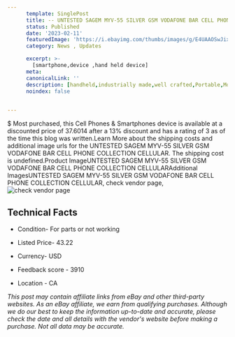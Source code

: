 ```yaml
---
      template: SinglePost
      title: -- UNTESTED SAGEM MYV-55 SILVER GSM VODAFONE BAR CELL PHONE COLLECTION CELLULAR
      status: Published
      date: '2023-02-11'
      featuredImage: 'https://i.ebayimg.com/thumbs/images/g/E4UAAOSwJixc7rcH/s-l225.jpg'
      category: News , Updates

      excerpt: >-
        [smartphone,device ,hand held device]
      meta:
      canonicalLink: ''
      description: [handheld,industrially made,well crafted,Portable,Mobile,Compact,Convenient,Lightweight,Maneuverable,Man-portable,Miniature,Carriable,Hand-held,Light,Holdable,Transportable,Mobile device,Pocket-sized,On-the-go,Wireless,Cordless,Compact size,Convenient size, smartphone,device ,hand held device]
      noindex: false

        
---
```

$
    Most purchased, this Cell Phones & Smartphones device is available at a discounted price of 37.6014 after a 13% discount and has a rating of 3 as of the time this blog was written.Learn More about the shipping costs and additional image urls for the UNTESTED SAGEM MYV-55 SILVER GSM VODAFONE BAR CELL PHONE COLLECTION CELLULAR. The shipping cost is undefined.Product ImageUNTESTED SAGEM MYV-55 SILVER GSM VODAFONE BAR CELL PHONE COLLECTION CELLULARAdditional ImagesUNTESTED SAGEM MYV-55 SILVER GSM VODAFONE BAR CELL PHONE COLLECTION CELLULAR, check vendor page, ![check vendor page](https://origin-galleryplus.ebayimg.com/ws/web/183829518346_2_0_1/225x225.jpg)
    
    

 ## Technical Facts 



     
      

 - Condition- For parts or not working 


      

 - Listed Price- 43.22 


      

 - Currency- USD 


      

 - Feedback score - 3910 


      

 - Location - CA 


      
      

 *_This post may contain affiliate links from eBay and other third-party websites. As an eBay affiliate, we earn from qualifying purchases. Although we do our best to keep the information up-to-date and accurate, please check the date and all details with the vendor's website before making a purchase. Not all data may be accurate._*



    
    
    
    
    